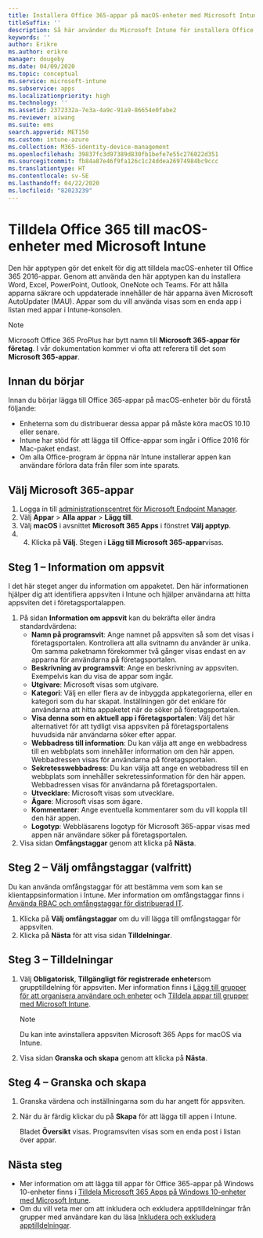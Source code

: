 ```yaml
---
title: Installera Office 365-appar på macOS-enheter med Microsoft Intune
titleSuffix: ''
description: Så här använder du Microsoft Intune för installera Office 365-appar på macOS-enheter.
keywords: ''
author: Erikre
ms.author: erikre
manager: dougeby
ms.date: 04/09/2020
ms.topic: conceptual
ms.service: microsoft-intune
ms.subservice: apps
ms.localizationpriority: high
ms.technology: ''
ms.assetid: 2372332a-7e3a-4a9c-91a9-86654e0fabe2
ms.reviewer: aiwang
ms.suite: ems
search.appverid: MET150
ms.custom: intune-azure
ms.collection: M365-identity-device-management
ms.openlocfilehash: 39837fc3d97389d830fb1befe7e55c276022d351
ms.sourcegitcommit: fb84a87e46f9fa126c1c24ddea26974984bc9ccc
ms.translationtype: HT
ms.contentlocale: sv-SE
ms.lasthandoff: 04/22/2020
ms.locfileid: "82023239"
---
```

# <a name="assign-office-365-to-macos-devices-with-microsoft-intune"></a>Tilldela Office 365 till macOS-enheter med Microsoft Intune

Den här apptypen gör det enkelt för dig att tilldela macOS-enheter till Office 365 2016-appar. Genom att använda den här apptypen kan du installera Word, Excel, PowerPoint, Outlook, OneNote och Teams. För att hålla apparna säkrare och uppdaterade innehåller de här apparna även Microsoft AutoUpdater (MAU). Appar som du vill använda visas som en enda app i listan med appar i Intune-konsolen.

> [!NOTE]
> Microsoft Office 365 ProPlus har bytt namn till **Microsoft 365-appar för företag**. I vår dokumentation kommer vi ofta att referera till det som **Microsoft 365-appar**.

## <a name="before-you-start"></a>Innan du börjar

Innan du börjar lägga till Office 365-appar på macOS-enheter bör du förstå följande:

- Enheterna som du distribuerar dessa appar på måste köra macOS 10.10 eller senare.
- Intune har stöd för att lägga till Office-appar som ingår i Office 2016 för Mac-paket endast.
- Om alla Office-program är öppna när Intune installerar appen kan användare förlora data från filer som inte sparats.

## <a name="select-microsoft-365-apps"></a>Välj Microsoft 365-appar

1. Logga in till [administrationscentret för Microsoft Endpoint Manager](https://go.microsoft.com/fwlink/?linkid=2109431).
2. Välj **Appar** > **Alla appar** > **Lägg till**.
3. Välj **macOS** i avsnittet **Microsoft 365 Apps** i fönstret **Välj apptyp**.
4. 4. Klicka på **Välj**. Stegen i **Lägg till Microsoft 365-appar**visas.

## <a name="step-1---app-suite-information"></a>Steg 1 – Information om appsvit

I det här steget anger du information om appaketet. Den här informationen hjälper dig att identifiera appsviten i Intune och hjälper användarna att hitta appsviten det i företagsportalappen.

1. På sidan **Information om appsvit** kan du bekräfta eller ändra standardvärdena:
    - **Namn på programsvit**: Ange namnet på appsviten så som det visas i företagsportalen. Kontrollera att alla svitnamn du använder är unika. Om samma paketnamn förekommer två gånger visas endast en av apparna för användarna på företagsportalen.
    - **Beskrivning av programsvit**: Ange en beskrivning av appsviten. Exempelvis kan du visa de appar som ingår.
    - **Utgivare**: Microsoft visas som utgivare.
    - **Kategori**: Välj en eller flera av de inbyggda appkategorierna, eller en kategori som du har skapat. Inställningen gör det enklare för användarna att hitta appaketet när de söker på företagsportalen.
    - **Visa denna som en aktuell app i företagsportalen**: Välj det här alternativet för att tydligt visa appsviten på företagsportalens huvudsida när användarna söker efter appar.
    - **Webbadress till information**: Du kan välja att ange en webbadress till en webbplats som innehåller information om den här appen. Webbadressen visas för användarna på företagsportalen.
    - **Sekretesswebbadress**: Du kan välja att ange en webbadress till en webbplats som innehåller sekretessinformation för den här appen. Webbadressen visas för användarna på företagsportalen.
    - **Utvecklare**: Microsoft visas som utvecklare.
    - **Ägare**: Microsoft visas som ägare.
    - **Kommentarer**: Ange eventuella kommentarer som du vill koppla till den här appen.
    - **Logotyp**: Webbläsarens logotyp för Microsoft 365-appar visas med appen när användare söker på företagsportalen.
2. Visa sidan **Omfångstaggar** genom att klicka på **Nästa**.

## <a name="step-2---select-scope-tags-optional"></a>Steg 2 – Välj omfångstaggar (valfritt)
Du kan använda omfångstaggar för att bestämma vem som kan se klientappsinformation i Intune. Mer information om omfångstaggar finns i [Använda RBAC och omfångstaggar för distribuerad IT](../fundamentals/scope-tags.md).

1. Klicka på **Välj omfångstaggar** om du vill lägga till omfångstaggar för appsviten. 
2. Klicka på **Nästa** för att visa sidan **Tilldelningar**.

## <a name="step-3---assignments"></a>Steg 3 – Tilldelningar

1. Välj **Obligatorisk**, **Tillgängligt för registrerade enheter**som grupptilldelning för appsviten. Mer information finns i [Lägg till grupper för att organisera användare och enheter](../fundamentals/groups-add.md) och [Tilldela appar till grupper med Microsoft Intune](apps-deploy.md).

    >[!Note]
    > Du kan inte avinstallera appsviten Microsoft 365 Apps for macOS via Intune.

2. Visa sidan **Granska och skapa** genom att klicka på **Nästa**. 

## <a name="step-4---review--create"></a>Steg 4 – Granska och skapa

1. Granska värdena och inställningarna som du har angett för appsviten.
2. När du är färdig klickar du på **Skapa** för att lägga till appen i Intune.

    Bladet **Översikt** visas. Programsviten visas som en enda post i listan över appar.

## <a name="next-steps"></a>Nästa steg

- Mer information om att lägga till appar för Office 365-appar på Windows 10-enheter finns i [Tilldela Microsoft 365 Apps på Windows 10-enheter med Microsoft Intune](apps-add-office365.md).
- Om du vill veta mer om att inkludera och exkludera apptilldelningar från grupper med användare kan du läsa [Inkludera och exkludera apptilldelningar](apps-inc-exl-assignments.md).
